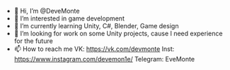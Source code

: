 - 👋 Hi, I’m @DeveMonte
- 👀 I’m interested in game development
- 🌱 I’m currently learning Unity, C#, Blender, Game design
- 💞️ I’m looking for work on some Unity projects, cause I need experience for the future
- 📫 How to reach me
VK: https://vk.com/devmonte
Inst: https://www.instagram.com/devemon1e/
Telegram: EveMonte
